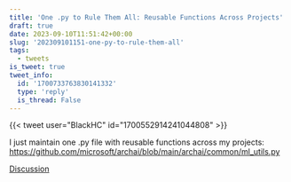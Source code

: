 ```yaml
---
title: 'One .py to Rule Them All: Reusable Functions Across Projects'
draft: true
date: 2023-09-10T11:51:42+00:00
slug: '202309101151-one-py-to-rule-them-all'
tags:
  - tweets
is_tweet: true
tweet_info:
  id: '1700733763830141332'
  type: 'reply'
  is_thread: False
---
```




{{< tweet user="BlackHC" id="1700552914241044808" >}}

I just maintain one .py file with reusable functions across my projects: <https://github.com/microsoft/archai/blob/main/archai/common/ml_utils.py>

[Discussion](https://x.com/sytelus/status/1700733763830141332)

